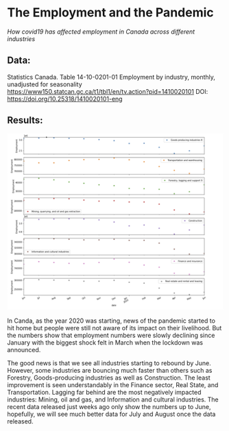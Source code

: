 # The Employment and the Pandemic

*How covid19 has affected employment in Canada across different industries*

Data:
------

Statistics Canada. Table 14-10-0201-01 Employment by industry, monthly, unadjusted for seasonality
https://www150.statcan.gc.ca/t1/tbl1/en/tv.action?pid=1410020101
DOI: https://doi.org/10.25318/1410020101-eng

Results:
--------

![canda_unempl](img/canda_unempl.png)



In Canda, as the year 2020 was starting, news of the pandemic started to hit home but people were still not aware of its impact on their livelihood. But the numbers show that employment numbers were slowly declining since January with the biggest shock felt in March when the lockdown was announced.

The good news is that we see all industries starting to rebound by June. However, some industries are bouncing much faster than others such as Forestry, Goods-producing industries as well as Construction. The least improvement is seen understandably in the Finance sector, Real State, and Transportation. Lagging far behind are the most negatively impacted industries: Mining, oil and gas, and Information and cultural industries.  The recent data released just weeks ago only show the numbers up to June, hopefully, we will see much better data for July and August once the data released.



